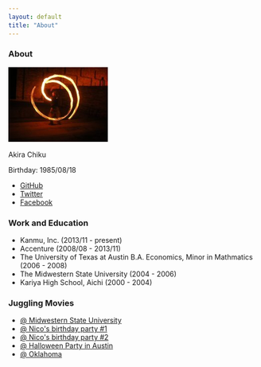 ```yaml
---
layout: default
title: "About"
---
```


### About
![achiku](/images/profile_img.jpg)

Akira Chiku

Birthday: 1985/08/18

- [GitHub](https://github.com/achiku)
- [Twitter](https://twitter.com/_achiku)
- [Facebook](https://www.facebook.com/akira.chiku)

### Work and Education

- Kanmu, Inc. (2013/11 - present)
- Accenture (2008/08 - 2013/11)
- The University of Texas at Austin B.A. Economics, Minor in Mathmatics (2006 - 2008)
- The Midwestern State University (2004 - 2006)
- Kariya High School, Aichi (2000 - 2004)

### Juggling Movies
- [@ Midwestern State University](http://www.youtube.com/watch?v=w50tsli_XE8)
- [@ Nico's birthday party #1](http://www.youtube.com/watch?v=cmH-B8VqHWY)
- [@ Nico's birthday party #2](http://www.youtube.com/watch?v=c2Ph8JyUCgU)
- [@ Halloween Party in Austin](http://www.youtube.com/watch?v=vItcRQ-Y1W4)
- [@ Oklahoma](http://www.youtube.com/watch?v=aeASj4zLi2I)
